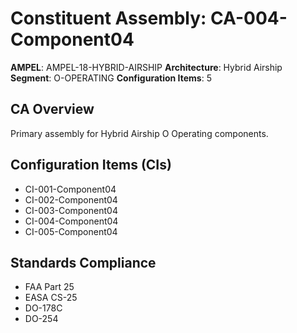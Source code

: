 # Constituent Assembly: CA-004-Component04

**AMPEL**: AMPEL-18-HYBRID-AIRSHIP
**Architecture**: Hybrid Airship
**Segment**: O-OPERATING
**Configuration Items**: 5

## CA Overview
Primary assembly for Hybrid Airship O Operating components.

## Configuration Items (CIs)
- CI-001-Component04
- CI-002-Component04
- CI-003-Component04
- CI-004-Component04
- CI-005-Component04

## Standards Compliance
- FAA Part 25
- EASA CS-25
- DO-178C
- DO-254

